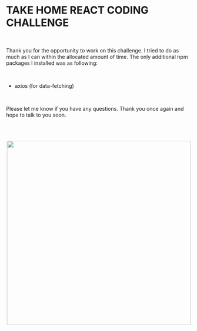 # TAKE HOME REACT CODING CHALLENGE

<br>

Thank you for the opportunity to work on this challenge. I tried to do as much as I can within the allocated amount of time. The only additional npm packages I installed was as following:

<br>

- axios (for data-fetching)

<br>

Please let me know if you have any questions. Thank you once again and hope to talk to you soon.

<br />
<br />

<p align="center">
  <img src="https://user-images.githubusercontent.com/101300138/168452030-a04b6849-a7da-4331-92bd-9c57da9613aa.svg" width="500px" />
</p>
